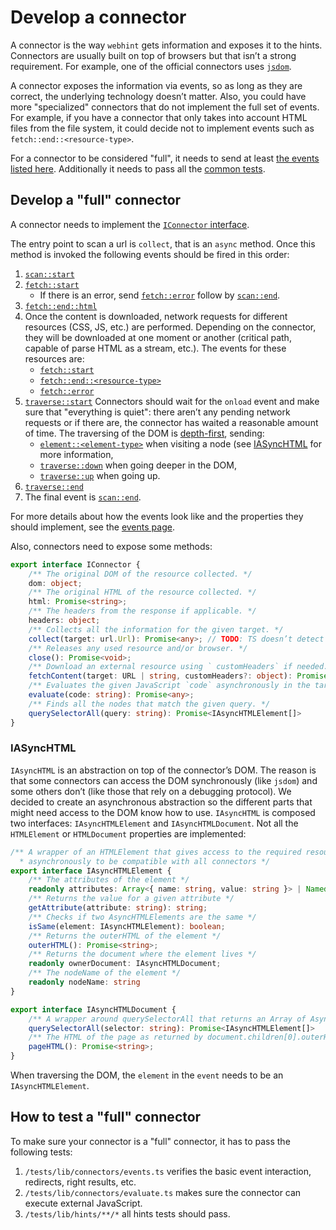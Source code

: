 # Develop a connector

A connector is the way `webhint` gets information and exposes it to the
hints. Connectors are usually built on top of browsers but that isn’t
a strong requirement. For example, one of the official connectors uses
[`jsdom`][jsdom].

A connector exposes the information via events, so as long as they
are correct, the underlying technology doesn’t matter. Also, you could
have more "specialized" connectors that do not implement the full set
of events. For example, if you have a connector that only takes into
account HTML files from the file system, it could decide not to
implement events such as `fetch::end::<resource-type>`.

For a connector to be considered "full", it needs to send at least
[the events listed here][events]. Additionally it needs to pass all
the [common tests](#how-to-test-a-full-connector).

## Develop a "full" connector

A connector needs to implement the [`IConnector` interface][iconnector interface].

The entry point to scan a url is `collect`, that is an `async` method.
Once this method is invoked the following events should be fired in
this order:

1. [`scan::start`][events scanstart]
1. [`fetch::start`][events fetchstart]
   * If there is an error, send [`fetch::error`][events fetcherror]
     follow by [`scan::end`][events scanend].
1. [`fetch::end::html`][events fetchend]
1. Once the content is downloaded, network requests for different
   resources (CSS, JS, etc.) are performed. Depending on the connector,
   they will be downloaded at one moment or another (critical path,
   capable of parse HTML as a stream, etc.). The events for these
   resources are:
   * [`fetch::start`][events fetchstart]
   * [`fetch::end::<resource-type>`][events fetchend]
   * [`fetch::error`][events fetcherror]
1. [`traverse::start`][events traversestart]
   Connectors should wait for the `onload` event and make sure that
   "everything is quiet": there aren’t any pending network requests
   or if there are, the connector has waited a reasonable amount of
   time. The traversing of the DOM is [depth-first][depth-first search],
   sending:
   * [`element::<element-type>`][events element]
     when visiting a node (see [IASyncHTML](#iasynchtml) for more
     information,
   * [`traverse::down`][events traversedown] when going deeper
     in the DOM,
   * [`traverse::up`][events traverseup] when going up.
1. [`traverse::end`][events traverseend]
1. The final event is [`scan::end`][events scanend].

For more details about how the events look like and the properties they
should implement, see the [events page][events].

Also, connectors need to expose some methods:

```ts
export interface IConnector {
    /** The original DOM of the resource collected. */
    dom: object;
    /** The original HTML of the resource collected. */
    html: Promise<string>;
    /** The headers from the response if applicable. */
    headers: object;
    /** Collects all the information for the given target. */
    collect(target: url.Url): Promise<any>; // TODO: TS doesn’t detect correctly `pify` promises
    /** Releases any used resource and/or browser. */
    close(): Promise<void>;
    /** Download an external resource using ` customHeaders` if needed. */
    fetchContent(target: URL | string, customHeaders?: object): Promise<NetworkData>;
    /** Evaluates the given JavaScript `code` asynchronously in the target. */
    evaluate(code: string): Promise<any>;
    /** Finds all the nodes that match the given query. */
    querySelectorAll(query: string): Promise<IAsyncHTMLElement[]>
}
```

### IASyncHTML

`IAsyncHTML` is an abstraction on top of the connector’s DOM. The reason
is that some connectors can access the DOM synchronously (like `jsdom`)
and some others don’t (like those that rely on a debugging protocol).
We decided to create an asynchronous abstraction so the different parts
that might need access to the DOM know how to use. `IAsyncHTML` is
composed two interfaces: `IAsyncHTMLElement` and `IAsyncHTMLDocument`.
Not all the `HTMLElement` or `HTMLDocument` properties are implemented:

```ts
/** A wrapper of an HTMLElement that gives access to the required resources
  * asynchronously to be compatible with all connectors */
export interface IAsyncHTMLElement {
    /** The attributes of the element */
    readonly attributes: Array<{ name: string, value: string }> | NamedNodeMap;
    /** Returns the value for a given attribute */
    getAttribute(attribute: string): string;
    /** Checks if two AsyncHTMLElements are the same */
    isSame(element: IAsyncHTMLElement): boolean;
    /** Returns the outerHTML of the element */
    outerHTML(): Promise<string>;
    /** Returns the document where the element lives */
    readonly ownerDocument: IAsyncHTMLDocument;
    /** The nodeName of the element */
    readonly nodeName: string
}

export interface IAsyncHTMLDocument {
    /** A wrapper around querySelectorAll that returns an Array of AsyncHTMLElements instead of a NodeList */
    querySelectorAll(selector: string): Promise<IAsyncHTMLElement[]>
    /** The HTML of the page as returned by document.children[0].outerHTML or similar */
    pageHTML(): Promise<string>;
}
```

When traversing the DOM, the `element` in the `event` needs to be an
`IAsyncHTMLElement`.

## How to test a "full" connector

To make sure your connector is a "full" connector, it has to pass the
following tests:

1. `/tests/lib/connectors/events.ts` verifies the basic event interaction,
   redirects, right results, etc.
1. `/tests/lib/connectors/evaluate.ts` makes sure the connector can execute
   external JavaScript.
1. `/tests/lib/hints/**/*` all hints tests should pass.

<!-- Link labels: -->

[depth-first search]: https://en.wikipedia.org/wiki/Depth-first_search
[iconnector interface]: https://github.com/webhintio/hint/blob/master/packages/hint/src/lib/types/connector.ts
[jsdom]: https://github.com/jsdom/jsdom
[events]: ../getting-started/events.md
[events scanstart]: ../getting-started/events.md#scanstart
[events fetchstart]: ../getting-started/events.md#fetchstart
[events fetcherror]: ../getting-started/events.md#fetcherror
[events fetchend]: ../getting-started/events.md#fetchendresource-type
[events traversestart]: ../getting-started/events.md#traversestart
[events element]: ../getting-started/events.md#elementelement-type
[events traversedown]: ../getting-started/events.md#traversedown
[events traverseup]: ../getting-started/events.md#traverseup
[events traverseend]: ../getting-started/events.md#traverseend
[events scanend]: ../getting-started/events.md#scanend
